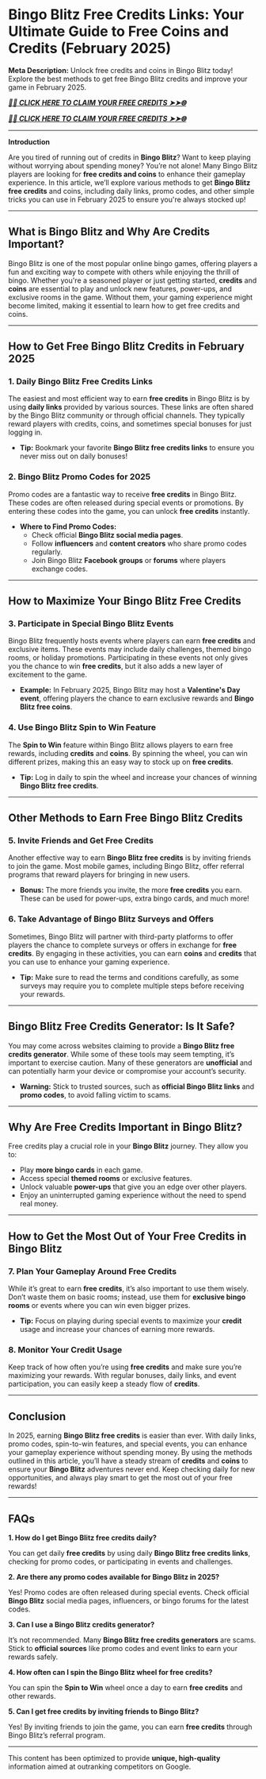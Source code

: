 # **Bingo Blitz Free Credits Links: Your Ultimate Guide to Free Coins and Credits (February 2025)**

**Meta Description:** Unlock free credits and coins in Bingo Blitz today! Explore the best methods to get free Bingo Blitz credits and improve your game in February 2025.


***[🌟✨ CLICK HERE TO CLAIM YOUR FREE CREDITS ➤➤🌐](https://rosofferzone.com/bingo%20blitz%20credits)***


***[🌟✨ CLICK HERE TO CLAIM YOUR FREE CREDITS ➤➤🌐](https://rosofferzone.com/bingo%20blitz%20credits)***

---

**Introduction**

Are you tired of running out of credits in **Bingo Blitz**? Want to keep playing without worrying about spending money? You’re not alone! Many Bingo Blitz players are looking for **free credits and coins** to enhance their gameplay experience. In this article, we’ll explore various methods to get **Bingo Blitz free credits** and coins, including daily links, promo codes, and other simple tricks you can use in February 2025 to ensure you're always stocked up!

---

## **What is Bingo Blitz and Why Are Credits Important?**

Bingo Blitz is one of the most popular online bingo games, offering players a fun and exciting way to compete with others while enjoying the thrill of bingo. Whether you're a seasoned player or just getting started, **credits** and **coins** are essential to play and unlock new features, power-ups, and exclusive rooms in the game. Without them, your gaming experience might become limited, making it essential to learn how to get free credits and coins.

---

## **How to Get Free Bingo Blitz Credits in February 2025**

### **1. Daily Bingo Blitz Free Credits Links**

The easiest and most efficient way to earn **free credits** in Bingo Blitz is by using **daily links** provided by various sources. These links are often shared by the Bingo Blitz community or through official channels. They typically reward players with credits, coins, and sometimes special bonuses for just logging in.

- **Tip:** Bookmark your favorite **Bingo Blitz free credits links** to ensure you never miss out on daily bonuses!

### **2. Bingo Blitz Promo Codes for 2025**

Promo codes are a fantastic way to receive **free credits** in Bingo Blitz. These codes are often released during special events or promotions. By entering these codes into the game, you can unlock **free credits** instantly.

- **Where to Find Promo Codes:**
    - Check official **Bingo Blitz social media pages**.
    - Follow **influencers** and **content creators** who share promo codes regularly.
    - Join Bingo Blitz **Facebook groups** or **forums** where players exchange codes.

---

## **How to Maximize Your Bingo Blitz Free Credits**

### **3. Participate in Special Bingo Blitz Events**

Bingo Blitz frequently hosts events where players can earn **free credits** and exclusive items. These events may include daily challenges, themed bingo rooms, or holiday promotions. Participating in these events not only gives you the chance to win **free credits**, but it also adds a new layer of excitement to the game.

- **Example:** In February 2025, Bingo Blitz may host a **Valentine's Day event**, offering players the chance to earn exclusive rewards and **Bingo Blitz free coins**.

### **4. Use Bingo Blitz Spin to Win Feature**

The **Spin to Win** feature within Bingo Blitz allows players to earn free rewards, including **credits** and **coins**. By spinning the wheel, you can win different prizes, making this an easy way to stock up on **free credits**.

- **Tip:** Log in daily to spin the wheel and increase your chances of winning **Bingo Blitz free credits**.

---

## **Other Methods to Earn Free Bingo Blitz Credits**

### **5. Invite Friends and Get Free Credits**

Another effective way to earn **Bingo Blitz free credits** is by inviting friends to join the game. Most mobile games, including Bingo Blitz, offer referral programs that reward players for bringing in new users.

- **Bonus:** The more friends you invite, the more **free credits** you earn. These can be used for power-ups, extra bingo cards, and much more!

### **6. Take Advantage of Bingo Blitz Surveys and Offers**

Sometimes, Bingo Blitz will partner with third-party platforms to offer players the chance to complete surveys or offers in exchange for **free credits**. By engaging in these activities, you can earn **coins** and **credits** that you can use to enhance your gaming experience.

- **Tip:** Make sure to read the terms and conditions carefully, as some surveys may require you to complete multiple steps before receiving your rewards.

---

## **Bingo Blitz Free Credits Generator: Is It Safe?**

You may come across websites claiming to provide a **Bingo Blitz free credits generator**. While some of these tools may seem tempting, it’s important to exercise caution. Many of these generators are **unofficial** and can potentially harm your device or compromise your account’s security.

- **Warning:** Stick to trusted sources, such as **official Bingo Blitz links** and **promo codes**, to avoid falling victim to scams.

---

## **Why Are Free Credits Important in Bingo Blitz?**

Free credits play a crucial role in your **Bingo Blitz** journey. They allow you to:

- Play **more bingo cards** in each game.
- Access special **themed rooms** or exclusive features.
- Unlock valuable **power-ups** that give you an edge over other players.
- Enjoy an uninterrupted gaming experience without the need to spend real money.

---

## **How to Get the Most Out of Your Free Credits in Bingo Blitz**

### **7. Plan Your Gameplay Around Free Credits**

While it’s great to earn **free credits**, it’s also important to use them wisely. Don’t waste them on basic rooms; instead, use them for **exclusive bingo rooms** or events where you can win even bigger prizes.

- **Tip:** Focus on playing during special events to maximize your **credit** usage and increase your chances of earning more rewards.

### **8. Monitor Your Credit Usage**

Keep track of how often you’re using **free credits** and make sure you’re maximizing your rewards. With regular bonuses, daily links, and event participation, you can easily keep a steady flow of **credits**.

---

## **Conclusion**

In 2025, earning **Bingo Blitz free credits** is easier than ever. With daily links, promo codes, spin-to-win features, and special events, you can enhance your gameplay experience without spending money. By using the methods outlined in this article, you’ll have a steady stream of **credits** and **coins** to ensure your **Bingo Blitz** adventures never end. Keep checking daily for new opportunities, and always play smart to get the most out of your free rewards!

---

## **FAQs**

**1. How do I get Bingo Blitz free credits daily?**

You can get daily **free credits** by using daily **Bingo Blitz free credits links**, checking for promo codes, or participating in events and challenges.

**2. Are there any promo codes available for Bingo Blitz in 2025?**

Yes! Promo codes are often released during special events. Check official **Bingo Blitz** social media pages, influencers, or bingo forums for the latest codes.

**3. Can I use a Bingo Blitz credits generator?**

It’s not recommended. Many **Bingo Blitz free credits generators** are scams. Stick to **official sources** like promo codes and event links to earn your rewards safely.

**4. How often can I spin the Bingo Blitz wheel for free credits?**

You can spin the **Spin to Win** wheel once a day to earn **free credits** and other rewards.

**5. Can I get free credits by inviting friends to Bingo Blitz?**

Yes! By inviting friends to join the game, you can earn **free credits** through Bingo Blitz’s referral program.

---

This content has been optimized to provide **unique, high-quality** information aimed at outranking competitors on Google.
